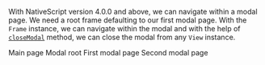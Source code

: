 With NativeScript version 4.0.0 and above, we can navigate within a modal page. We need a root frame defaulting to our first modal page. With the `Frame` instance, we can navigate within the modal and with the help of [`closeModal`](https://docs.nativescript.org/api-reference/classes/_ui_core_view_base_.viewbase#closemodal) method, we can close the modal from any `View` instance.

Main page
<snippet id='main-page-xml-navigation' />
<snippet id='main-page-js-navigation' />
Modal root
<snippet id='modal-root-xml-navigation' />
First modal page
<snippet id='first-modal-page-xml-navigation' />
<snippet id='first-modal-page-js-navigation' />
Second modal page
<snippet id='second-modal-page-xml-navigation' />
<snippet id='second-modal-page-js-navigation' />